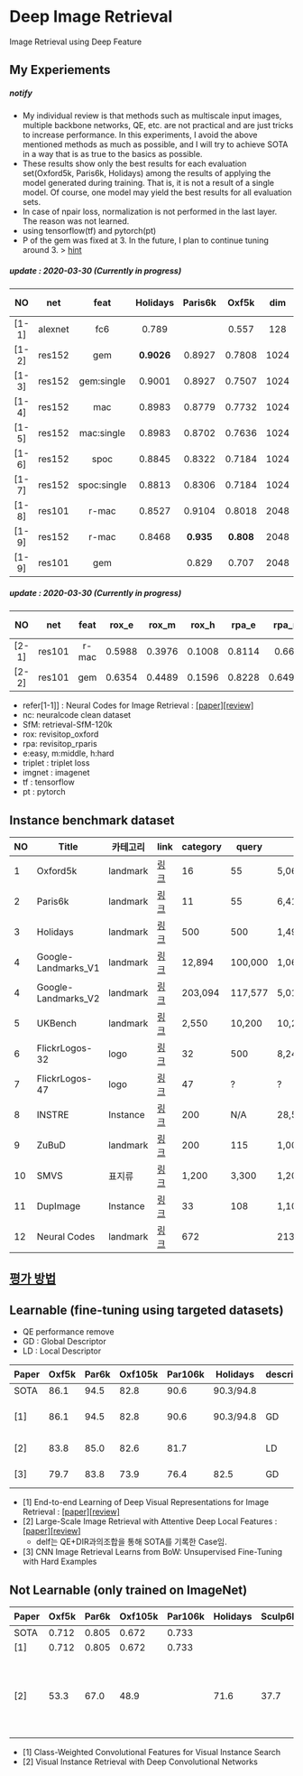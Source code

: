 # Deep Image Retrieval
Image Retrieval using Deep Feature

## My Experiements 

##### notify
* My individual review  is that methods such as multiscale input images, multiple backbone networks, QE, etc. are not practical and are just tricks to increase performance. In this experiments, I avoid the above mentioned methods as much as possible, and I will try to achieve SOTA in a way that is as true to the basics as possible.
* These results show only the best results for each evaluation set(Oxford5k, Paris6k, Holidays) among the results of applying the model generated during training. 
That is, it is not a result of a single model. Of course, one model may yield the best results for all evaluation sets.
* In case of npair loss, normalization is not performed in the last layer. The reason was not learned.
* using tensorflow(tf) and pytorch(pt)
* P of the gem was fixed at 3. In the future, I plan to continue tuning around 3. > [hint](https://github.com/lyakaap/Landmark2019-1st-and-3rd-Place-Solution/issues/7)

##### update : 2020-03-30  (Currently in progress)

| NO | net| feat | Holidays  | Paris6k  | Oxf5k |  dim | loss | trainset | pre-trained| lib |
| :---: | :---: | :---: | :---: |:---: |:---: |:---: |:---: |:---: |:---: |:---: |
| [1-1] | alexnet | fc6 |    0.789   |   |  0.557 |  128 | cls  |  nc | imgnet |
| [1-2] | res152 | gem        | **0.9026** | 0.8927 |	0.7808  | 1024 | npairs  |  nc | imgnet | tf |
| [1-3] | res152 | gem:single | 0.9001 |  0.8927 |	0.7507 | 1024 | npairs  |  nc | imgnet | tf |
| [1-4]| res152 | mac        |  0.8983 | 0.8779 |  0.7732   | 1024 | npairs  |  nc | imgnet | tf |
| [1-5]  | res152 | mac:single |   0.8983 | 0.8702|  0.7636   | 1024 | npairs  |  nc | imgnet | tf |
| [1-6] | res152 | spoc        | 0.8845| 0.8322  |  0.7184 | 1024 | npairs  |  nc | imgnet | tf |
| [1-7] | res152 | spoc:single | 0.8813 | 0.8306 |  0.7184  | 1024 | npairs  |  nc | imgnet | tf |
| [1-8] | res101 | r-mac  | 0.8527 |  0.9104 | 0.8018   | 2048 | triplet  |  nc | imgnet | pt |
| [1-9] | res152 | r-mac  | 0.8468 |  **0.935** |   **0.808**   | 2048 | triplet  |  nc | imgnet | pt |
| [1-9] | res101 | gem   |  |0.829  |   0.707   | 2048 | contrastive  |  SfM | imgnet | pt |

##### update : 2020-03-30 (Currently in progress)
| NO | net| feat | rox_e  | rox_m  | rox_h | rpa_e  | rpa_m  | rpa_h |  dim | loss | trainset | pre-trained| lib |
| :---: | :---: | :---: | :---: |:---: |:---: |:---: |:---:|:---: |:---: |:---: |:---: |:---: |:---: |
| [2-1]  | res101 | r-mac  | 0.5988 |  0.3976 | 0.1008   | 0.8114 |  0.661 | 0.4207 | 2048 | triplet  |  nc | imgnet | pt |
| [2-2]  | res101 | gem  | 0.6354 |  0.4489 | 0.1596   | 0.8228 |  0.64925 | 0.3875| 2048 | contrastive  |  SfM | imgnet | pt |

* refer[1-1]] : Neural Codes for Image Retrieval : [[paper]](https://arxiv.org/abs/1404.1777)[[review]](https://github.com/chullhwan-song/Reading-Paper/issues/14)
* nc: neuralcode clean dataset
* SfM: retrieval-SfM-120k
* rox:  revisitop_oxford 
* rpa: revisitop_rparis
* e:easy, m:middle, h:hard
* triplet : triplet loss
* imgnet : imagenet
* tf : tensorflow
* pt : pytorch

## Instance benchmark dataset

| NO | Title | 카테고리 | link| category| query | all | 비고  |
| --- | --- | --- | --- |--- |--- |--- |--- |
| 1 | Oxford5k | landmark |[링크](http://www.robots.ox.ac.uk/~vgg/data/oxbuildings/) |  16  |  55 |  5,062 | 
| 2 | Paris6k| landmark |[링크](http://www.robots.ox.ac.uk/~vgg/data/parisbuildings/) |  11 | 55 |  6,412|
| 3 | Holidays | landmark |[링크](http://lear.inrialpes.fr/~jegou/data.php) |  500| 500|  1,491|
| 4 | Google-Landmarks_V1 |landmark |[링크](https://www.kaggle.com/c/landmark-recognition-challenge/data) | 12,894| 100,000 |  1,060,709 | textbysearch |
| 4 | Google-Landmarks_V2 | landmark | [링크](https://github.com/cvdfoundation/google-landmark) | 203,094 | 117,577 | 5,012,248 | textbysearch |
| 5 | UKBench | landmark  | [링크](https://archive.org/details/ukbench) |  2,550 | 10,200|  10,200|
| 6 | FlickrLogos-32| logo | [링크](http://www.multimedia-computing.de/flickrlogos/) |  32 | 500|  8,240|
|  7 | FlickrLogos-47| logo | [링크](http://www.multimedia-computing.de/flickrlogos/) |  47  | ? |  ? |
|  8 | INSTRE|  Instance  | [링크](http://isia.ict.ac.cn/dataset/instre.html) |  200  | N/A |  28,543 |
|  9 | ZuBuD|  landmark | [링크](http://www.vision.ee.ethz.ch/showroom/zubud/) |  200 |115 |  1,005|
|  10 | SMVS|  표지류 | [링크](http://web.cs.wpi.edu/~claypool/mmsys-dataset/2011/stanford/mvs_images/) |  1,200 |3,300|  1,200|
| 11 | DupImage| Instance   | [링크](https://pan.baidu.com/s/1jGETFUm) | 33 | 108 |  1,104 |
| 12 | Neural Codes | landmark |  [링크](http://sites.skoltech.ru/compvision/projects/neuralcodes/) | 672 | |  213,678 | textbysearch |

## [평가 방법](https://github.com/chullhwan-song/Image-Retrieval/issues/1)

## Learnable (fine-tuning using targeted datasets)
* QE performance remove
* GD : Global Descriptor
* LD :  Local Descriptor

| Paper | Oxf5k |  Par6k |  Oxf105k |  Par106k |  Holidays |descriptor | 비고 |  
| --- | --- | --- |--- |--- |--- |--- |--- |
| SOTA|  86.1 | 94.5  |  82.8  |  90.6  |  90.3/94.8 | |  |  |
| [1] |  86.1 | 94.5  |  82.8  |  90.6  |  90.3/94.8 |  GD | DIR, triplet, R-MAC |
| [2] |  83.8 | 85.0  | 82.6  | 81.7| | LD | delf, softmax |
| [3] | 79.7  | 83.8  | 73.9  |  76.4 | 82.5 | GD | siamense, R-MAC |

* [1] End-to-end Learning of Deep Visual Representations for Image Retrieval : [[paper]](https://arxiv.org/abs/1610.07940)[[review]](https://github.com/chullhwan-song/Reading-Paper/issues/17)
* [2] Large-Scale Image Retrieval with Attentive Deep Local Features : [[paper]](https://arxiv.org/abs/1612.06321)[[review]](https://github.com/chullhwan-song/Reading-Paper/issues/4)
   * delf는 QE+DIR과의조합을 통해 SOTA를 기록한 Case임.   
* [3] CNN Image Retrieval Learns from BoW: Unsupervised Fine-Tuning with Hard Examples

## Not Learnable (only trained on ImageNet)
| Paper | Oxf5k |  Par6k |  Oxf105k |  Par106k |  Holidays | Sculp6k | UKB | descriptor | 비고 |  
| --- | --- | --- |--- |--- |--- |--- |--- |--- |--- |
| SOTA|  0.712 |  0.805 |  0.672 | 0.733 | |  |  |
| [1] | 0.712 |  0.805 |  0.672 | 0.733 |  |  | |  GD | CAM |
| [2] | 53.3  |  67.0 | 48.9 |   | 71.6 | 37.7  | 84.2   | GD | MAC (first paper), Max pooling + l1 dist | 
 
* [1] Class-Weighted Convolutional Features for Visual Instance Search
* [2] Visual Instance Retrieval with Deep Convolutional Networks 
